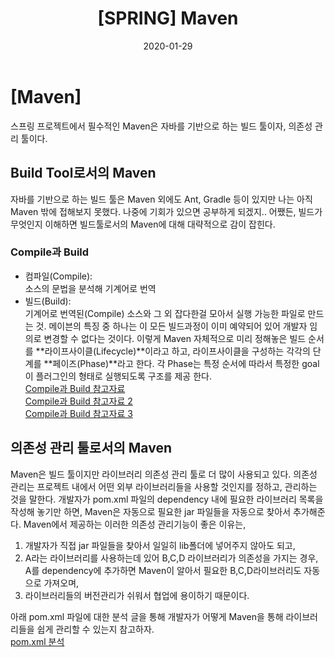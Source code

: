 ﻿---
title: "[SPRING] Maven"
categories: SPRING
date: 2020-01-29
---

# [Maven]
스프링 프로젝트에서 필수적인 Maven은 자바를 기반으로 하는 빌드 툴이자, 의존성 관리 툴이다. 

## Build Tool로서의 Maven
 자바를 기반으로 하는 빌드 툴은 Maven 외에도  Ant,  Gradle 등이 있지만 나는 아직 Maven 밖에 접해보지 못했다. 나중에 기회가 있으면 공부하게 되겠지.. 어쨌든, 빌드가 무엇인지 이해하면 빌드툴로서의 Maven에 대해 대략적으로 감이 잡힌다. 
 
### Compile과 Build
- 컴파일(Compile):<br>소스의 문법을 분석해 기계어로 번역
- 빌드(Build):<br>기계어로 번역된(Compile) 소스와 그 외 잡다한걸 모아서 실행 가능한 파일로 만드는 것. 메이븐의 특징 중 하나는 이 모든 빌드과정이 이미 예약되어 있어 개발자 임의로 변경할 수 없다는 것이다. 이렇게 Maven 자체적으로 미리 정해놓은 빌드 순서를 **라이프사이클(Lifecycle)**이라고 하고, 라이프사이클을 구성하는 각각의 단계를 **페이즈(Phase)**라고 한다. 각 Phase는 특정 순서에 따라서 특정한 goal이 플러그인의 형태로 실행되도록 구조를 제공 한다.<br>
[Compile과 Build 참고자료](http://twinbraid.blogspot.com/2015/02/blog-post.html)<br>
[Compile과 Build 참고자료 2](https://sjh836.tistory.com/131)<br>
[Compile과 Build 참고자료 3](https://happyer16.tistory.com/entry/4-%EB%B9%8C%EB%93%9C%EB%8A%94-%EC%96%B4%EB%96%A4-%EB%B0%A9%EC%8B%9D%EC%9C%BC%EB%A1%9C-%EC%A7%84%ED%96%89%EB%90%98%EB%8A%94%EA%B0%80-%EB%A9%94%EC%9D%B4%EB%B8%90-%EB%9D%BC%EC%9D%B4%ED%94%84-%EC%82%AC%EC%9D%B4%ED%81%B4)

## 의존성 관리 툴로서의 Maven
Maven은 빌드 툴이지만 라이브러리 의존성 관리 툴로 더 많이 사용되고 있다. 의존성 관리는 프로젝트 내에서 어떤 외부 라이브러리들을 사용할 것인지를 정하고, 관리하는 것을 말한다. 개발자가  pom.xml 파일의 dependency 내에 필요한 라이브러리 목록을 작성해 놓기만 하면,  Maven은 자동으로 필요한 jar 파일들을 자동으로 찾아서 추가해준다. Maven에서 제공하는 이러한 의존성 관리기능이 좋은 이유는,
1. 개발자가 직접 jar 파일들을 찾아서 일일히 lib폴더에 넣어주지 않아도 되고,
2. A라는 라이브러리를 사용하는데 있어 B,C,D 라이브러리가 의존성을 가지는 경우, A를 dependency에 추가하면 Maven이 알아서 필요한 B,C,D라이브러리도 자동으로 가져오며,
3. 라이브러리들의 버전관리가 쉬워서 협업에 용이하기 때문이다.

아래 pom.xml 파일에 대한 분석 글을 통해 개발자가 어떻게 Maven을 통해 라이브러리들을 쉽게 관리할 수 있는지 참고하자.<br>
[pom.xml 분석](https://jeong-pro.tistory.com/168)
